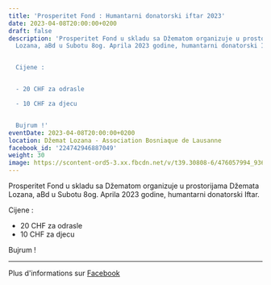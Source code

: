 ```yaml
---
title: 'Prosperitet Fond : Humantarni donatorski iftar 2023'
date: 2023-04-08T20:00:00+0200
draft: false
description: 'Prosperitet Fond u skladu sa Džematom organizuje u prostorijama Džemata
  Lozana, aBd u Subotu 8og. Aprila 2023 godine, humantarni donatorski Iftar.


  Cijene :


  - 20 CHF za odrasle

  - 10 CHF za djecu


  Bujrum !'
eventDate: 2023-04-08T20:00:00+0200
location: Džemat Lozana - Association Bosniaque de Lausanne
facebook_id: '224742946887049'
weight: 30
image: https://scontent-ord5-3.xx.fbcdn.net/v/t39.30808-6/476057994_936635281930405_1135964331823661885_n.jpg?_nc_cat=106&ccb=1-7&_nc_sid=9e60e4&_nc_ohc=PzgE-AQdYE8Q7kNvwH6lSnY&_nc_oc=AdmbDvP-BghzvjWX8HxV9K4x84ZrDWYSUaA3JInrEHYyHKexi1eWY71UTj1VdrpWYVw&_nc_zt=23&_nc_ht=scontent-ord5-3.xx&edm=ABTKTjYEAAAA&_nc_gid=wjbdpPM2TqF-HJn67CaorA&oh=00_AfYN8ODoazz0Gosxd-vWIq9ENUuDhuklep1PzncIl9k3aA&oe=68C2CEFD
---
```


Prosperitet Fond u skladu sa Džematom organizuje u prostorijama Džemata Lozana, aBd u Subotu 8og. Aprila 2023 godine, humantarni donatorski Iftar.

Cijene :

- 20 CHF za odrasle
- 10 CHF za djecu

Bujrum !

---

Plus d'informations sur [Facebook](https://facebook.com/events/224742946887049)